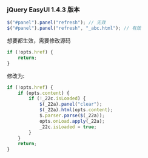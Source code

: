 ### jQuery EasyUI 1.4.3 版本
```javascript
$("#panel").panel("refresh"); // 无效
$("#panel").panel("refresh", "_abc.html"); // 有效
```

想要都生效，需要修改源码
```javascript
if (!opts.href) {
    return;
}
```
修改为:
```javascript
if (!opts.href) {
    if (opts.content) {
        if (!_22c.isLoaded) {
            $(_22a).panel("clear");
            $(_22a).html(opts.content);
            $.parser.parse($(_22a));
            opts.onLoad.apply(_22a);
            _22c.isLoaded = true;
        }
    }
    return;
}
```
